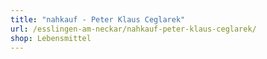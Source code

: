 ```yaml
---
title: "nahkauf - Peter Klaus Ceglarek"
url: /esslingen-am-neckar/nahkauf-peter-klaus-ceglarek/
shop: Lebensmittel
---
```

